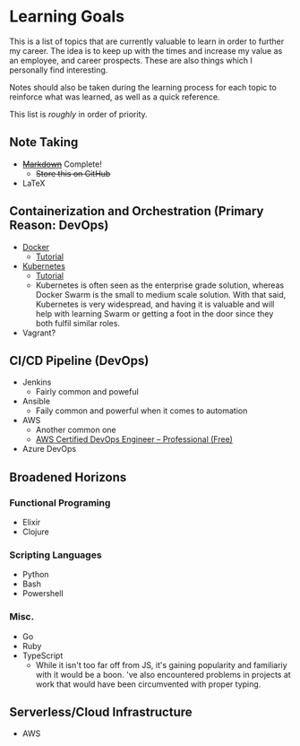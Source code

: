 # Learning Goals
This is a list of topics that are currently valuable to learn in order to further my career. The idea is to keep up with the times and increase my value as an employee, and career prospects. These are also things which I personally find interesting.

Notes should also be taken during the learning process for each topic to reinforce what was learned, as well as a quick reference.

This list is _roughly_ in order of priority.

## Note Taking
*  ~~[Markdown](./Markdown.md)~~ Complete!
    * ~~Store this on GitHub~~
* LaTeX 

## Containerization and Orchestration (Primary Reason: DevOps)
* [Docker](./Docker.md)
    * [Tutorial](https://www.katacoda.com/courses/docker)
* [Kubernetes](./Kubernetes.md)
    * [Tutorial](https://www.katacoda.com/courses/kubernetes)
    * Kubernetes is often seen as the enterprise grade solution, whereas Docker Swarm is the small to medium scale solution. With that said, Kubernetes is very widespread, and having it is valuable and will help with learning Swarm or getting a foot in the door since they both fulfil similar roles.
* Vagrant?

## CI/CD Pipeline (DevOps)
* Jenkins
    * Fairly common and poweful
* Ansible
    * Faily common and powerful when it comes to automation
* AWS
    * Another common one
    * [AWS Certified DevOps Engineer – Professional (Free)](https://www.aws.training/learningobject/wbc?id=34146)
* Azure DevOps
 
## Broadened Horizons

### Functional Programing
* Elixir
* Clojure

### Scripting Languages
* Python
* Bash
* Powershell

### Misc.
* Go
* Ruby
* TypeScript
   * While it isn't too far off from JS, it's gaining popularity and familiariy with it would be a boon. 've also encountered problems in projects at work that would have been circumvented with proper typing.

## Serverless/Cloud Infrastructure
* AWS
